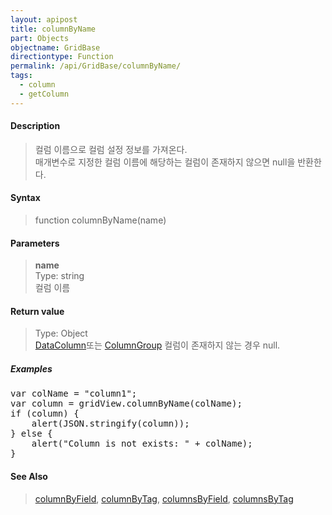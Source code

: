 ```yaml
---
layout: apipost
title: columnByName
part: Objects
objectname: GridBase
directiontype: Function
permalink: /api/GridBase/columnByName/
tags:
  - column
  - getColumn
---
```



#### Description

> 컬럼 이름으로 컬럼 설정 정보를 가져온다.   
> 매개변수로 지정한 컬럼 이름에 해당하는 컬럼이 존재하지 않으면 null을 반환한다.  

#### Syntax

> function columnByName(name)  

#### Parameters

> **name**  
> Type: string  
> 컬럼 이름  

#### Return value

> Type: Object  
> [DataColumn](/api/types/DataColumn/)또는 [ColumnGroup](/api/types/ColumnGroup/) 컬럼이 존재하지 않는 경우 null.  

##### Examples 

<pre class="prettyprint">
var colName = "column1";
var column = gridView.columnByName(colName);
if (column) {
    alert(JSON.stringify(column));
} else {
    alert("Column is not exists: " + colName);
}
</pre>

#### See Also
> [columnByField](/api/GridBase/columnByField), [columnByTag](/api/GridBase/columnByTag), [columnsByField](/api/GridBase/columnsByField), [columnsByTag](/api/GridBase/columnsByTag)


